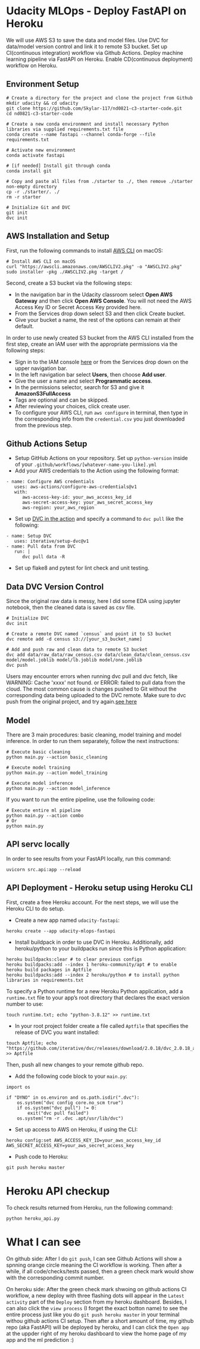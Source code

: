 # Udacity MLOps - Deploy FastAPI on Heroku

We will use AWS S3 to save the data and model files. Use DVC for data/model version control and link it to remote S3 bucket. Set up CI(continuous integration) workflow via Github Actions. Deploy machine learning pipeline via FastAPI on Heroku. Enable CD(continuous deployment) workflow on Heroku.


## Environment Setup
```shell
# Create a directory for the project and clone the project from Github
mkdir udacity && cd udacity
git clone https://github.com/Skylar-117/nd0821-c3-starter-code.git
cd nd0821-c3-starter-code

# Create a new conda environment and install necessary Python libraries via supplied requirements.txt file
conda create --name fastapi --channel conda-forge --file requirements.txt

# Activate new environment
conda activate fastapi

# [if needed] Install git through conda
conda install git

# Copy and paste all files from ./starter to ./, then remove ./starter non-empty directory
cp -r ./starter/. ./
rm -r starter

# Initialize Git and DVC
git init
dvc init
```


## AWS Installation and Setup

First, run the following commands to install [AWS CLI](https://docs.aws.amazon.com/cli/latest/userguide/getting-started-install.html) on macOS:  

```shell
# Install AWS CLI on macOS
curl "https://awscli.amazonaws.com/AWSCLIV2.pkg" -o "AWSCLIV2.pkg"
sudo installer -pkg ./AWSCLIV2.pkg -target /
```

Second, create a S3 bucket via the following steps:  

* In the navigation bar in the Udacity classroom select **Open AWS Gateway** and then click **Open AWS Console**. You will not need the AWS Access Key ID or Secret Access Key provided here.
* From the Services drop down select S3 and then click Create bucket.
* Give your bucket a name, the rest of the options can remain at their default.

In order to use newly created S3 bucket from the AWS CLI installed from the first step, create an IAM user with the appropriate permissions via the following steps:  

* Sign in to the IAM console <a href="https://console.aws.amazon.com/iam/" target="_blank">here</a> or from the Services drop down on the upper navigation bar.
* In the left navigation bar select **Users**, then choose **Add user**.
* Give the user a name and select **Programmatic access**.
* In the permissions selector, search for S3 and give it **AmazonS3FullAccess**
* Tags are optional and can be skipped.
* After reviewing your choices, click create user. 
* To configure your AWS CLI, run ```aws configure``` in terminal, then type in the corresponding info from the `credential.csv` you just downloaded from the previous step.


## Github Actions Setup

* Setup GitHub Actions on your repository. Set up `python-version` inside of your `.github/workflows/[whatever-name-you-like].yml`
* Add your AWS credentials to the Action using the following format:
```shell
- name: Configure AWS credentials
   uses: aws-actions/configure-aws-credentials@v1
   with:
      aws-access-key-id: your_aws_access_key_id
      aws-secret-access-key: your_aws_secret_access_key
      aws-region: your_aws_region
```
* Set up <a href="https://github.com/iterative/setup-dvc" target="_blank">DVC in the action</a> and specify a command to `dvc pull` like the following:
```shell
- name: Setup DVC
   uses: iterative/setup-dvc@v1
- name: Pull data from DVC
   run: |
      dvc pull data -R
```
* Set up flake8 and pytest for lint check and unit testing.


## Data DVC Version Control

Since the original raw data is messy, here I did some EDA using jupyter notebook, then the cleaned data is saved as csv file.

```shell
# Initialize DVC
dvc init

# Create a remote DVC named `census` and point it to S3 bucket
dvc remote add -d census s3://[your_s3_bucket_name]

# Add and push raw and clean data to remote S3 bucket
dvc add data/raw_data/raw_census.csv data/clean_data/clean_census.csv model/model.joblib model/lb.joblib model/one.joblib
dvc push
```

Users may encounter errors when running dvc pull and dvc fetch, like WARNING: Cache 'xxxx' not found. or ERROR: failed to pull data from the cloud. The most common cause is changes pushed to Git without the corresponding data being uploaded to the DVC remote. Make sure to dvc push from the original project, and try again.[see here](https://dvc.org/doc/user-guide/troubleshooting)


## Model

There are 3 main procedures: basic cleaning, model training and model inference. In order to run them separately, follow the next instructions:
```shell
# Execute basic cleaning
python main.py --action basic_cleaning

# Execute model training
python main.py --action model_training

# Execute model inference
python main.py --action model_inference
```

If you want to run the entire pipeline, use the following code:
```shell
# Execute entire ml pipeline
python main.py --action combo
# Or
python main.py
```


## API servc locally

In order to see results from your FastAPI locally, run this command:
```shell
uvicorn src.api:app --reload
```


## API Deployment - Heroku setup using Heroku CLI
First, create a free Heroku account. For the next steps, we will use the Heroku CLI to do setup.

* Create a new app named `udacity-fastapi`:
```shell
heroku create --app udacity-mlops-fastapi
```

* Install buildpack in order to use DVC in Heroku. Additionally, add heroku/python to your buildpacks run since this is Python application:
```shell
heroku buildpacks:clear # to clear previous configs
heroku buildpacks:add --index 1 heroku-community/apt # to enable heroku build packages in Aptfile
heroku buildpacks:add --index 2 heroku/python # to install python libraries in requirements.txt 
```

To specify a Python runtime for a new Heroku Python application, add a `runtime.txt` file to your app’s root directory that declares the exact version number to use:
```shell
touch runtime.txt; echo "python-3.8.12" >> runtime.txt
```

* In your root project folder create a file called `Aptfile` that specifies the release of DVC you want installed:
```shell
touch Aptfile; echo "https://github.com/iterative/dvc/releases/download/2.0.18/dvc_2.0.18_amd64.deb" >> Aptfile
```
Then, push all new changes to your remote github repo.
 
* Add the following code block to your `main.py`:
```shell
import os

if "DYNO" in os.environ and os.path.isdir(".dvc"):
    os.system("dvc config core.no_scm true")
    if os.system("dvc pull") != 0:
        exit("dvc pull failed")
    os.system("rm -r .dvc .apt/usr/lib/dvc")
```

* Set up access to AWS on Heroku, if using the CLI:
```shell
heroku config:set AWS_ACCESS_KEY_ID=your_aws_access_key_id AWS_SECRET_ACCESS_KEY=your_aws_secret_access_key
```

* Push code to Heroku:
```shell
git push heroku master
```


# Heroku API checkup

To check results returned from Heroku, run the following command:
```shell
python heroku_api.py
```

# What I can see
On github side: After I do `git push`, I can see Github Actions will show a spnning orange circle meaning the CI workflow is working. Then after a while, if all code/checks/tests passed, then a green check mark would show with the corresponding commit number.

On heroku side: After the green check mark shwoing on github actions CI workflow, a new deploy with three flashing dots will appear in the `Latest activity` part of the `Deploy` section from my heroku dashboard. Besides, I can also click the `view process` (I forget the exact botton name) to see the entire process just like you do `git push heroku master` in your terminal withou github actions CI setup. Then after a short amount of time, my github repo (aka FastAPI) will be deployed by heroku, and I can click the `Open app` at the uppder right of my heroku dashboard to view the home page of my app and the ml prediction :)